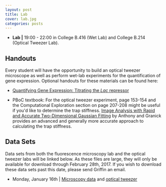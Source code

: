 ```yaml
---
layout: post
title: Lab
cover: lab.jpg
categories: posts
---
```



- **Lab \|** 19:00 - 22:00 in College B.416 (Wet Lab) and College B.214 (Optical Tweezer Lab).

## Handouts
Every student will have the opportunity to build an optical tweezer microscope as well as perform wet-lab experiments for the quantification of gene expression. Optional handouts for these materials can be found here:

* [Quantifying Gene Expression: Titrating the *Lac* repressor](http://bi1x.caltech.edu/2016/handouts/laci_titration.pdf)

* PBoC textbook: For the optical tweezer experiment, page 153-154 and the Computational Exploration section on page 207-208 might be useful if you'd like to determine the trap stiffness. [Image Analysis with Rapid and Accurate Two-Dimensional Gaussian Fitting](http://groups.mrl.uiuc.edu/granick/publications/pdf%20files/2009/Image_Analysis_with_2D_Gaussian_Fit_la900393v.pdf) by Anthony and Granick provides an advanced and generally more accurate approach to calculating the trap stiffness.  


## Data Sets
Data sets from both the fluorescence microscopy lab and the optical tweezer labs will be linked below. As these files are large, they will only be available for download through February 28th, 2017. If you wish to download these data sets past this date, please send Griffin an email.

* Monday, January 16th \| [Microscopy data](http://www.rpgroup.caltech.edu/course_data/gist_pboc_2017_monday_microscopy.zip) and [optical tweezer](http://www.rpgroup.caltech.edu/course_data/gist_pobc_2017_monday_optical_trap.zip)
